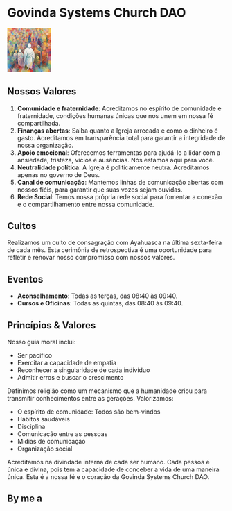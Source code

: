 # Govinda Systems Church DAO

<img src="g.png" height="20%" width="20%" alt="Unform" />

## Nossos Valores

1. **Comunidade e fraternidade**: Acreditamos no espírito de comunidade e fraternidade, condições humanas únicas que nos unem em nossa fé compartilhada.
2. **Finanças abertas**: Saiba quanto a Igreja arrecada e como o dinheiro é gasto. Acreditamos em transparência total para garantir a integridade de nossa organização.
3. **Apoio emocional**: Oferecemos ferramentas para ajudá-lo a lidar com a ansiedade, tristeza, vícios e ausências. Nós estamos aqui para você.
4. **Neutralidade política**: A Igreja é politicamente neutra. Acreditamos apenas no governo de Deus.
5. **Canal de comunicação**: Mantemos linhas de comunicação abertas com nossos fiéis, para garantir que suas vozes sejam ouvidas.
6. **Rede Social**: Temos nossa própria rede social para fomentar a conexão e o compartilhamento entre nossa comunidade.

## Cultos

Realizamos um culto de consagração com Ayahuasca na última sexta-feira de cada mês. Esta cerimônia de retrospectiva é uma oportunidade para refletir e renovar nosso compromisso com nossos valores.

## Eventos

* **Aconselhamento**: Todas as terças, das 08:40 às 09:40.
* **Cursos e Oficinas**: Todas as quintas, das 08:40 às 09:40.

## Princípios & Valores

Nosso guia moral inclui:

* Ser pacífico
* Exercitar a capacidade de empatia
* Reconhecer a singularidade de cada indivíduo
* Admitir erros e buscar o crescimento

Definimos religião como um mecanismo que a humanidade criou para transmitir conhecimentos entre as gerações. Valorizamos:

* O espírito de comunidade: Todos são bem-vindos
* Hábitos saudáveis
* Disciplina
* Comunicação entre as pessoas
* Mídias de comunicação
* Organização social

Acreditamos na divindade interna de cada ser humano. Cada pessoa é única e divina, pois tem a capacidade de conceber a vida de uma maneira única. Esta é a nossa fé e o coração da Govinda Systems Church DAO.

## By me a 
